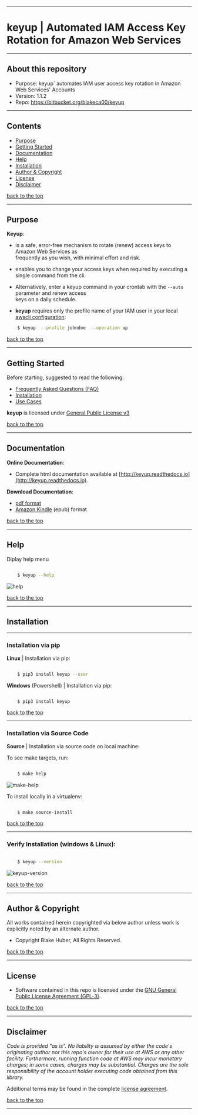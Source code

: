 * * *
#   **keyup** |  Automated IAM Access Key Rotation for Amazon Web Services
* * *

## About this repository

* Purpose:        keyup` automates IAM user access key rotation in Amazon Web Services' Accounts
* Version:        1.1.2
* Repo:           https://bitbucket.org/blakeca00/keyup


* * *

## Contents

* [Purpose](#markdown-header-purpose)
* [Getting Started](#markdown-header-getting-started)
* [Documentation](#markdown-header-documentation)
* [Help](#markdown-header-help)
* [Installation](#markdown-header-installation)
* [Author & Copyright](#markdown-header-author-copyright)
* [License](#markdown-header-license)
* [Disclaimer](#markdown-header-disclaimer)

[back to the top](#markdown-header-about-this-repository)

* * *

## Purpose ##

**Keyup**:

* is a safe, error-free mechanism to rotate (renew) access keys to Amazon Web Services as  
frequently as you wish, with minimal effort and risk.

* enables you to change your access keys when required by executing a single command from the cli.  

* Alternatively, enter a keyup command in your crontab with the ``` --auto ``` parameter and renew access  
keys on a daily schedule.

* **keyup** requires only the profile name of your IAM user in your local [awscli configuration](https://docs.aws.amazon.com/cli/latest/reference/):

```bash
    $ keyup  --profile johndoe  --operation up
```

[back to the top](#markdown-header-about-this-repository)

* * *


## Getting Started

Before starting, suggested to read the following:

* [Frequently Asked Questions (FAQ)](http://keyup.readthedocs.io/en/latest/FAQ.html)
* [Installation](http://keyup.readthedocs.io/en/latest/installation.html)
* [Use Cases](http://keyup.readthedocs.io/en/latest/usecases.html)

**keyup** is licensed under [General Public License v3](http://keyup.readthedocs.io/en/latest/license.html)

[back to the top](#markdown-header-about-this-repository)

* * *

## Documentation ##

**Online Documentation**:

* Complete html documentation available at [http://keyup.readthedocs.io](http://keyup.readthedocs.io).

**Download Documentation**:

* [pdf format](https://readthedocs.org/projects/keyup/downloads/pdf/latest/)
* [Amazon Kindle](https://readthedocs.org/projects/keyup/downloads/epub/latest/) (epub) format

[back to the top](#markdown-header-about-this-repository)

* * *

## Help ##

Diplay help menu

```bash

    $ keyup --help

```

![help](./assets/help-menu.png)

[back to the top](#markdown-header-about-this-repository)

* * *
## Installation
* * *

### Installation via pip

**Linux** | Installation via pip:

```bash

    $ pip3 install keyup --user

```

**Windows** (Powershell) | Installation via pip:

```bash

    $ pip3 install keyup

```

[back to the top](#markdown-header-about-this-repository)

* * *

### Installation via Source Code


**Source** | Installation via source code on local machine:

To see make targets, run:

```bash

    $ make help
```

![make-help](./assets/make-help.png)


To install locally in a virtualenv:

```bash

    $ make source-install

```

[back to the top](#markdown-header-about-this-repository)

* * *

### Verify Installation (windows & Linux):

```bash

    $ keyup --version

```

![keyup-version](./assets/keyup-version.png)

[back to the top](#markdown-header-about-this-repository)

* * *

## Author & Copyright

All works contained herein copyrighted via below author unless work is explicitly noted by an alternate author.

* Copyright Blake Huber, All Rights Reserved.

[back to the top](#markdown-header-about-this-repository)

* * *

## License

* Software contained in this repo is licensed under the [GNU General Public License Agreement (GPL-3)](https://bitbucket.org/blakeca00/keyup/src/master/LICENSE.txt).

[back to the top](#markdown-header-about-this-repository)

* * *

## Disclaimer

*Code is provided "as is". No liability is assumed by either the code's originating author nor this repo's owner for their use at AWS or any other facility. Furthermore, running function code at AWS may incur monetary charges; in some cases, charges may be substantial. Charges are the sole responsibility of the account holder executing code obtained from this library.*

Additional terms may be found in the complete [license agreement](https://bitbucket.org/blakeca00/keyup/src/master/LICENSE.txt).

[back to the top](#markdown-header-about-this-repository)

* * *
